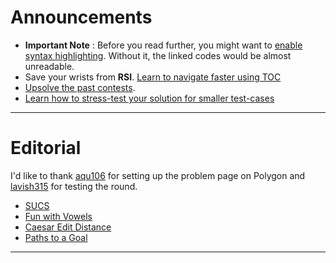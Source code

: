 
# Announcements
* **Important Note** : Before you read further, you might want to [enable syntax highlighting](../../documentation/documentation.md). Without it, the linked codes would be almost unreadable. 
* Save your wrists from **RSI**. [Learn to navigate faster using TOC](../../documentation/faster-navigation.md)
* [Upsolve the past contests](../../invitation-link/invitation-link.md).
* [Learn how to stress-test your solution for smaller test-cases](../../documentation/stress-testing.md)

----

# Editorial

I'd like to thank [aqu106](https://github.com/aqu106) for setting up the problem page on Polygon and [lavish315](https://codeforces.com/profile/lavish315) for testing the round. 

* [SUCS](sucs/sucs.md)
* [Fun with Vowels](fun-with-vowels/fun-with-vowels.md)
* [Caesar Edit Distance](caesar-edit-distance/caesar-edit-distance.md)
* [Paths to a Goal](paths-to-a-goal/paths-to-a-goal.md)

----
